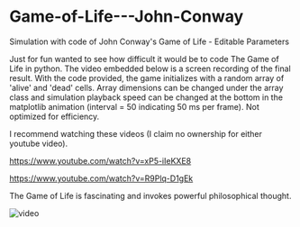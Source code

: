 # Game-of-Life---John-Conway
Simulation with code of John Conway's Game of Life - Editable Parameters

Just for fun wanted to see how difficult it would be to code The Game of Life in python. The video embedded below is a screen recording of the final result. With the code provided, the game initializes with a random array of 'alive' and 'dead' cells. Array dimensions can be changed under the array class and simulation playback speed can be changed at the bottom in the matplotlib animation (interval = 50 indicating 50 ms per frame). Not optimized for efficiency.

I recommend watching these videos (I claim no ownership for either youtube video).

https://www.youtube.com/watch?v=xP5-iIeKXE8

https://www.youtube.com/watch?v=R9Plq-D1gEk

The Game of Life is fascinating and invokes powerful philosophical thought.


![video](https://github.com/shepard5/Game-of-Life---John-Conway/assets/108085853/b80abd85-590a-44bf-b46d-d4075a496b98)
